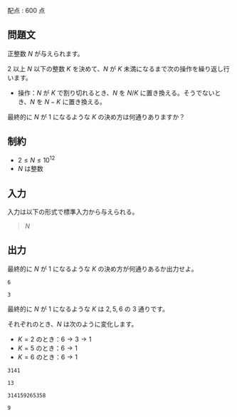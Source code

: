 配点 : $600$ 点

## 問題文

正整数 $N$ が与えられます。

$2$ 以上 $N$ 以下の整数 $K$ を決めて、$N$ が $K$ 未満になるまで次の操作を繰り返し行います。

- 操作：$N$ が $K$ で割り切れるとき、$N$ を $N/K$ に置き換える。そうでないとき、$N$ を $N-K$ に置き換える。

最終的に $N$ が $1$ になるような $K$ の決め方は何通りありますか？

## 制約

- $2 \leq N \leq 10^{12}$
- $N$ は整数

## 入力

入力は以下の形式で標準入力から与えられる。

> $N$

## 出力

最終的に $N$ が $1$ になるような $K$ の決め方が何通りあるか出力せよ。

```input1
6
```

```output1
3
```

最終的に $N$ が $1$ になるような $K$ は $2,5,6$ の $3$ 通りです。

それぞれのとき、$N$ は次のように変化します。

- $K=2$ のとき：$6 \to 3 \to 1$
- $K=5$ のとき：$6 \to 1$
- $K=6$ のとき：$6 \to 1$

```input2
3141
```

```output2
13
```

```input3
314159265358
```

```output3
9
```